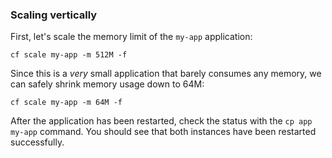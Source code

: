 ### Scaling vertically

First, let's scale the memory limit of the `my-app` application:

```exec
cf scale my-app -m 512M -f
```

Since this is a *very* small application that barely consumes any memory, we can safely shrink memory usage down to 64M:

```exec
cf scale my-app -m 64M -f
```

After the application has been restarted, check the status with the `cp app my-app` command. You should see that both instances have been restarted successfully.
